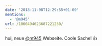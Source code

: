 ```yaml
---
date: '2018-11-08T12:29:55+01:00'
mentions:
  - '@m945'
url: /1060494623687221250/
---
```

hui, neue [@m945](https://twitter.com/@m945) Webseite. Coole Sache! 👍
